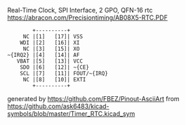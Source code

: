 Real-Time Clock, SPI Interface, 2 GPO, QFN-16
rtc
https://abracon.com/Precisiontiming/AB08X5-RTC.PDF


	        +----------+
	     NC |[1]   [17]| VSS
	    WDI |[2]   [16]| XI
	     NC |[3]   [15]| XO
	~{IRQ2} |[4]   [14]| AF
	   VBAT |[5]   [13]| VCC
	    SDO |[6]   [12]| ~{CE}
	    SCL |[7]   [11]| FOUT/~{IRQ}
	     NC |[8]   [10]| EXTI
	        +----------+


generated by https://github.com/FBEZ/Pinout-AsciiArt from https://github.com/ask6483/kicad-symbols/blob/master/Timer_RTC.kicad_sym